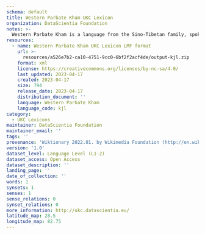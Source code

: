 ```yaml
---
schema: default
title: Western Parbate Kham UKC Lexicon
organization: DataScientia Foundation
notes: >-
  Western Parbate Kham is a language from the Sino-Tibetan family, spoken in Eurasia. The UKC Lexicon of Western Parbate Kham is represented as a lexico-semantic network. It consists of words, word senses, synsets, as well as sense-level and synset-level relationships.
resources:
  - name: Western Parbate Kham UKC Lexicon LMF format
    url: >-
      resources/a526e7b2-ca10-4751-9cc0-6bf2f2acf4de/output-kjl.zip
    format: xml
    license: https://creativecommons.org/licenses/by-nc-sa/4.0/
    last_updated: 2023-04-17
    created: 2023-04-17
    size: 794
    release_date: 2023-04-17
    distribution_document: ''
    language: Western Parbate Kham
    language_code: kjl
category:
  - UKC Lexicons
maintainer: DataScientia Foundation
maintainer_email: ''
tags: ''
provenance: 'Wiktionary 2022.01. by Wikimedia Foundation (http://en.wiktionary.org); Princeton WordNet 2.1 by Princeton University (https://wordnet.princeton.edu)'
version: '1.0'
dataset_level: Language Level (L1-2)
dataset_access: Open Access
dataset_description: ''
landing_page: ''
date_of_collection: ''
words: 1
synsets: 1
senses: 1
sense_relations: 0
synset_relations: 0
more_information: http://ukc.datascientia.eu/
latitude_map: 28.5
longitude_map: 82.75
---
```

